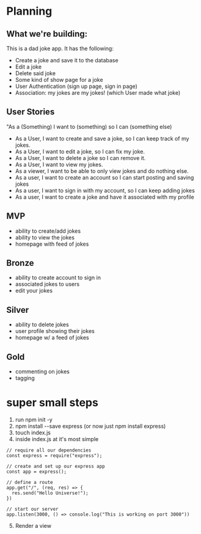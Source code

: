# Planning

## What we're building:

This is a dad joke app. It has the following:

* Create a joke and save it to the database
* Edit a joke
* Delete said joke
* Some kind of show page for a joke
* User Authentication (sign up page, sign in page)
* Association: my jokes are my jokes! (which User made what joke)

## User Stories

"As a (Something) I want to (something) so I can (something else)

* As a User, I want to create and save a joke, so I can keep track of my jokes.
* As a User, I want to edit a joke, so I can fix my joke.
* As a User, I want to delete a joke so I can remove it.
* As a User, I want to view my jokes.
  <!-- * As a User, I want to be able to thumbs up or thumbs down jokes -->
* As a viewer, I want to be able to only view jokes and do nothing else.
* As a user, I want to create an account so I can start posting and saving jokes
* As a user, I want to sign in with my account, so I can keep adding jokes
* As a user, I want to create a joke and have it associated with my profile

## MVP

* ability to create/add jokes
* ability to view the jokes
* homepage with feed of jokes

## Bronze

* ability to create account to sign in
* associated jokes to users
* edit your jokes

## Silver

* ability to delete jokes
* user profile showing their jokes
* homepage w/ a feed of jokes

## Gold

* commenting on jokes
* tagging

# super small steps

1.  run npm init -y
2.  npm install --save express (or now just npm install express)
3.  touch index.js
4.  inside index.js at it's most simple

```
// require all our dependencies
const express = require("express");

// create and set up our express app
const app = express();

// define a route
app.get("/", (req, res) => {
  res.send("Hello Universe!");
})

// start our server
app.listen(3000, () => console.log("This is working on port 3000"))
```

5.  Render a view
